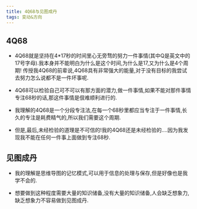 ```yaml
---
title: 4Q68与见图成丹
tags: 变动&方向
---
```


## 4Q68  
* 4Q68就是坚持在4*17秒的时间里心无旁骛的努力一件事情(其中Q是英文中的17号字母).我本身并不能明白为什么是这个时间,为什么是17,又为什么是4个周期!
传授我4Q68的前辈说,4Q68具有非常强大的能量,对于没有目标的我尝试去努力怎么说都不是一件坏事呢.

* 4Q68可以检验自己可不可以有那方面的潜力,做一件事情,如果不能对那件事情专注68秒的话,那这件事情是佷难顺利进行的.

* 我理解的4Q68是一个分段专注法,在每一个68秒里都应当专注于一件事情,长久的专注是耗费精气的,所以我们需要这个周期.

* 但是,最后,未经检验的道理是不可信的!我的4Q68还是未经检验的....因为我发现我不能在任何一件事上面做到专注68秒.

## 见图成丹  
* 我的理解是思维导图的记忆模式,可以用于信息的处理与保存,但是好像也是我学不会的.

* 想要做到这种程度需要大量的知识储备,没有大量的知识储备,人会缺乏想象力,缺乏想象力不容易做到见图成丹.